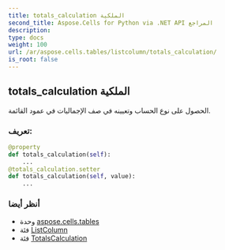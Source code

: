 ```yaml
---
title: totals_calculation الملكية
second_title: Aspose.Cells for Python via .NET API المراجع
description:
type: docs
weight: 100
url: /ar/aspose.cells.tables/listcolumn/totals_calculation/
is_root: false
---
```

##  totals_calculation الملكية

الحصول على نوع الحساب وتعيينه في صف الإجماليات في عمود القائمة.
###  تعريف:
```python
@property
def totals_calculation(self):
    ...
@totals_calculation.setter
def totals_calculation(self, value):
    ...
```

###  أنظر أيضا
* وحدة [aspose.cells.tables](../../)
* فئة [ListColumn](/cells/python-net/ar/aspose.cells.tables/listcolumn)
* فئة [TotalsCalculation](/cells/python-net/ar/aspose.cells.tables/totalscalculation)
